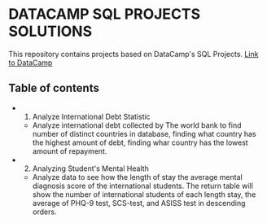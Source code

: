 # DATACAMP SQL PROJECTS SOLUTIONS
 
This repository contains projects based on DataCamp's SQL Projects. <a href="https://app.datacamp.com/learn/projects">Link to DataCamp</a>

## Table of contents
* 1. Analyze International Debt Statistic
    - Analyze international debt collected by The world bank to find number of distinct countries in database, finding what country has the highest amount of debt, finding whar country has the lowest amount of repayment.
* 2. Analyzing Student's Mental Health
    - Analyze data to see how the length of stay the average mental diagnosis score of the international students. The return table will show the number of international students of each length stay, the average of PHQ-9 test, SCS-test, and ASISS test in descending orders. 